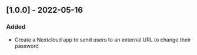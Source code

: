 ## [1.0.0] - 2022-05-16
### Added
- Create a Nextcloud app to send users to an external URL to change their password
